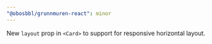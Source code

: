 ```yaml
---
"@obosbbl/grunnmuren-react": minor
---
```


New `layout` prop in `<Card>` to support for responsive horizontal layout.
